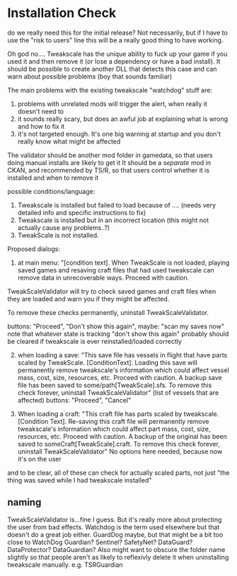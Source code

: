 # Installation Check

do we really need this for the initial release?  Not necessarily, but if I have to use the "risk to users" line this will be a really good thing to have working.

Oh god no....
Tweakscale has the unique ability to fuck up your game if you used it and then remove it (or lose a dependency or have a bad install).
It should be possible to create another DLL that detects this case and can warn about possible problems (boy that sounds familiar)

The main problems with the existing tweakscale "watchdog" stuff are:
1. problems with unrelated mods will trigger the alert, when really it doesn't need to
2. it sounds really scary, but does an awful job at explaining what is wrong and how to fix it
3. it's not targeted enough.  It's one big warning at startup and you don't really know what might be affected

The validator should be another mod folder in gamedata, so that users doing manual installs are likely to get it
It should be a *separate* mod in CKAN, and recommended by TS/R, so that users control whether it is installed and when to remove it

possible conditions/language:

1. Tweakscale is installed but failed to load because of .... (needs very detailed info and specific instructions to fix)
2. Tweakscale is installed but in an incorrect location (this might not actually cause any problems..?)
3. TweakScale is not installed.

Proposed dialogs:

1. at main menu: "[condition text].  When TweakScale is not loaded, playing saved games and resaving craft files that had used 
tweakscale can remove data in unrecoverable ways.  Proceed with caution.  

TweakScaleValidator will try to check saved games and craft files when they are loaded and warn you if they might be affected.

To remove these checks permanently, uninstall TweakScaleValidator.

buttons: "Proceed", "Don't show this again", maybe: "scan my saves now"
	note that whatever state is tracking "don't show this again" probably should be cleared if tweakscale is ever reinstalled/loaded correctly

2. when loading a save: "This save file has vessels in flight that have parts scaled by TweakScale.  [ConditionText].  Loading this save will permanently remove tweakscale's information which could affect vessel mass, cost, size, resources, etc.  Proceed with caution.  A backup save file has been saved to some/path[TweakScale].sfs.  To remove this check forever, uninstall TweakScaleValidator"
	(list of vessels that are affected)
	buttons: "Proceed", "Cancel"

3. When loading a craft: "This craft file has parts scaled by tweakscale.  [Condition Text].  Re-saving this craft file will permanently remove tweakscale's information which could affect part mass, cost, size, resources, etc.  Proceed with caution.  A backup of the original has been saved to someCraft[TweakScale].craft.  To remove this check forever, uninstall TweakScaleValidator"
	No options here needed, because now it's on the user

and to be clear, all of these can check for actually scaled parts, not just "the thing was saved while I had tweakscale installed"

## naming

TweakScaleValidator is...fine I guess.  But it's really more about protecting the user from bad effects.  Watchdog is the term used elsewhere but that doesn't do a great job either.
GuardDog maybe, but that might be a bit too close to WatchDog
Guardian? Sentinel?  SafetyNet?  DataGuard? DataProtector?  DataGuardian?
Also might want to obscure the folder name slightly so that people aren't as likely to reflexivly delete it when uninstalling tweakscale manually.
e.g. TSRGuardian